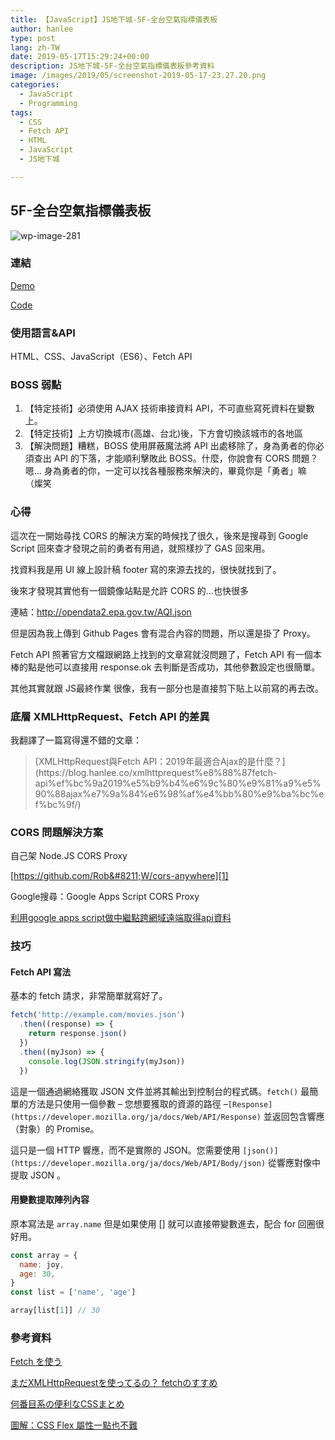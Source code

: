 ```yaml
---
title: 【JavaScript】JS地下城-5F-全台空氣指標儀表板
author: hanlee
type: post
lang: zh-TW
date: 2019-05-17T15:29:24+00:00
description: JS地下城-5F-全台空氣指標儀表板參考資料
image: /images/2019/05/screenshot-2019-05-17-23.27.20.png
categories:
  - JavaScript
  - Programming
tags:
  - CSS
  - Fetch API
  - HTML
  - JavaScript
  - JS地下城

---
```


## 5F-全台空氣指標儀表板

![wp-image-281](/images/2019/05/screenshot-2019-05-17-23.27.20.png)

### 連結

[Demo](https://hannoeru.github.io/js-aqi/)

[Code](https://github.com/hannoeru/js-aqi)

### 使用語言&API

HTML、CSS、JavaScript（ES6）、Fetch API

### BOSS 弱點

1. 【特定技術】必須使用 AJAX 技術串接資料 API，不可直些寫死資料在變數上。
2. 【特定技術】上方切換城市(高雄、台北)後，下方會切換該城市的各地區
3. 【解決問題】糟糕，BOSS 使用屏蔽魔法將 API 出處移除了，身為勇者的你必須查出 API 的下落，才能順利擊敗此 BOSS。什麼，你說會有 CORS
   問題？嗯&#8230; 身為勇者的你，一定可以找各種服務來解決的，畢竟你是「勇者」嘛 （燦笑

### 心得

這次在一開始尋找 CORS 的解決方案的時候找了很久，後來是搜尋到 Google Script 回來查才發現之前的勇者有用過，就照樣抄了 GAS 回來用。

找資料我是用 UI 線上設計稿 footer 寫的來源去找的，很快就找到了。

後來才發現其實他有一個鏡像站點是允許 CORS 的&#8230;也快很多

連結：<http://opendata2.epa.gov.tw/AQI.json>

但是因為我上傳到 Github Pages 會有混合內容的問題，所以還是掛了 Proxy。

Fetch API 照著官方文檔跟網路上找到的文章寫就沒問題了，Fetch API 有一個本棒的點是他可以直接用 response.ok
去判斷是否成功，其他參數設定也很簡單。

其他其實就跟 JS最終作業 很像，我有一部分也是直接剪下貼上以前寫的再去改。

### 底層 XMLHttpRequest、Fetch API 的差異

我翻譯了一篇寫得還不錯的文章：

<div class="wp-block-embed__wrapper">
  <blockquote class="wp-embedded-content" data-secret="o8tBgcpMY9">
    [XMLHttpRequest與Fetch API：2019年最適合Ajax的是什麼？](https://blog.hanlee.co/xmlhttprequest%e8%88%87fetch-api%ef%bc%9a2019%e5%b9%b4%e6%9c%80%e9%81%a9%e5%90%88ajax%e7%9a%84%e6%98%af%e4%bb%80%e9%ba%bc%ef%bc%9f/)
  </blockquote>
</div>

### CORS 問題解決方案

自己架 Node.JS CORS Proxy

[https://github.com/Rob&#8211;W/cors-anywhere][1]

Google搜尋：Google Apps Script CORS Proxy

<a rel="noreferrer noopener" aria-label=" (新しいタブで開く)" href="https://mtwmt.github.io/blog/api_cors_error/" target="_blank">利用google
apps script做中繼點跨網域遠端取得api資料</a>

### 技巧

#### Fetch API 寫法

基本的 fetch 請求，非常簡單就寫好了。

```js
fetch('http://example.com/movies.json')
  .then((response) => {
    return response.json()
  })
  .then((myJson) => {
    console.log(JSON.stringify(myJson))
  })
```

這是一個通過網絡獲取 JSON 文件並將其輸出到控制台的程式碼。`fetch()` 最簡單的方法是只使用一個參數 &#8211; 您想要獲取的資源的路徑
&#8211;`[Response](https://developer.mozilla.org/ja/docs/Web/API/Response)`
並返回包含響應（對象）的 Promise。

這只是一個 HTTP 響應，而不是實際的 JSON。您需要使用
`[json()](https://developer.mozilla.org/ja/docs/Web/API/Body/json)`
從響應對像中提取 JSON&nbsp;。

#### 用變數提取陣列內容

原本寫法是 `array.name` 但是如果使用 [] 就可以直接帶變數進去，配合 for 回圈很好用。

```js
const array = {
  name: joy,
  age: 30,
}
const list = ['name', 'age']

array[list[1]] // 30
```

### 參考資料

<a href="https://developer.mozilla.org/ja/docs/Web/API/Fetch_API/Using_Fetch" target="_blank" rel="noreferrer noopener" aria-label="Fetch を使う (新しいタブで開く)">Fetch
を使う</a>

<a rel="noreferrer noopener" aria-label="まだXMLHttpRequestを使ってるの？ fetchのすすめ (新しいタブで開く)" href="https://qiita.com/uhyo/items/91649e260165b35fecd7" target="_blank">まだXMLHttpRequestを使ってるの？
fetchのすすめ</a>

[何番目系の便利なCSSまとめ](https://qiita.com/ituki_b/items/62a752389385de7ba4a2)

<a rel="noreferrer noopener" aria-label="圖解：CSS Flex 屬性一點也不難 (新しいタブで開く)" href="https://wcc723.github.io/css/2017/07/21/css-flex/" target="_blank">圖解：CSS
Flex 屬性一點也不難</a>

[1]: https://github.com/Rob--W/cors-anywhere
